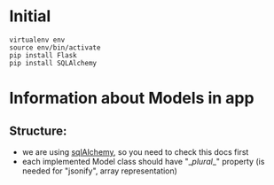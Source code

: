 # Initial
```shell
virtualenv env
source env/bin/activate
pip install Flask
pip install SQLAlchemy
```
# Information about Models in app
## Structure:
- we are using [sqlAlchemy](http://www.sqlalchemy.org/), so you need to check this docs first
- each implemented Model class should have "\__plural__" property (is needed for "jsonify", array representation)